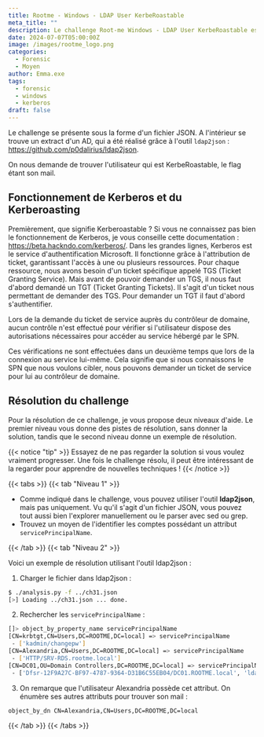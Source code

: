```yaml
---
title: Rootme - Windows - LDAP User KerbeRoastable
meta_title: ""
description: Le challenge Root-me Windows - LDAP User KerbeRoastable est un challenge Forensic qui consiste en l'exploration d'un fichier JSON extrait d'un AD afin de retrouver les comptes kerberoastable.
date: 2024-07-07T05:00:00Z
image: /images/rootme_logo.png
categories:
  - Forensic
  - Moyen
author: Emma.exe
tags:
  - forensic
  - windows
  - kerberos
draft: false
---
```


Le challenge se présente sous la forme d'un fichier JSON.
A l'intérieur se trouve un extract d'un AD, qui a été réalisé grâce à l'outil `ldap2json` : https://github.com/p0dalirius/ldap2json.

On nous demande de trouver l'utilisateur qui est KerbeRoastable, le flag étant son mail.

## Fonctionnement de Kerberos et du Kerberoasting

Premièrement, que signifie Kerberoastable ?
Si vous ne connaissez pas bien le fonctionnement de Kerberos, je vous conseille cette documentation : https://beta.hackndo.com/kerberos/.
Dans les grandes lignes, Kerberos est le service d'authentification Microsoft.
Il fonctionne grâce à l'attribution de ticket, garantissant l'accès à une ou plusieurs ressources.
Pour chaque ressource, nous avons besoin d'un ticket spécifique appelé TGS (Ticket Granting Service).
Mais avant de pouvoir demander un TGS, il nous faut d'abord demandé un TGT (Ticket Granting Tickets). Il s'agit d'un ticket nous permettant de demander des TGS.
Pour demander un TGT il faut d'abord s'authentifier.

Lors de la demande du ticket de service auprès du contrôleur de domaine, aucun contrôle n'est effectué pour vérifier si l'utilisateur dispose des autorisations nécessaires pour accéder au service hébergé par le SPN.

Ces vérifications ne sont effectuées dans un deuxième temps que lors de la connexion au service lui-même. Cela signifie que si nous connaissons le SPN que nous voulons cibler, nous pouvons demander un ticket de service pour lui au contrôleur de domaine.

## Résolution du challenge

Pour la résolution de ce challenge, je vous propose deux niveaux d'aide. Le premier niveau vous donne des pistes de résolution, sans donner la solution, tandis que le second niveau donne un exemple de résolution.

{{< notice "tip" >}} Essayez de ne pas regarder la solution si vous voulez vraiment progresser. Une fois le challenge résolu, il peut être intéressant de la regarder pour apprendre de nouvelles techniques ! {{< /notice >}}

{{< tabs >}} {{< tab "Niveau 1" >}}

- Comme indiqué dans le challenge, vous pouvez utiliser l'outil **ldap2json**, mais pas uniquement. Vu qu'il s'agit d'un fichier JSON, vous pouvez tout aussi bien l'explorer manuellement ou le parser avec sed ou grep.
- Trouvez un moyen de l'identifier les comptes possédant un attribut `servicePrincipalName`. 

{{< /tab >}} {{< tab "Niveau 2" >}}

Voici un exemple de résolution utilisant l'outil ldap2json :

1. Charger le fichier dans ldap2json :
```sh
$ ./analysis.py -f ../ch31.json
[>] Loading ../ch31.json ... done.
```

2. Rechercher les `servicePrincipalName` :
```sh
[]> object_by_property_name servicePrincipalName
[CN=krbtgt,CN=Users,DC=ROOTME,DC=local] => servicePrincipalName
 - ['kadmin/changepw']
[CN=Alexandria,CN=Users,DC=ROOTME,DC=local] => servicePrincipalName
 - ['HTTP/SRV-RDS.rootme.local']
[CN=DC01,OU=Domain Controllers,DC=ROOTME,DC=local] => servicePrincipalName
 - ['Dfsr-12F9A27C-BF97-4787-9364-D31B6C55EB04/DC01.ROOTME.local', 'ldap/DC01.ROOTME.local/ForestDnsZones.ROOTME.local', 'ldap/DC01.ROOTME.local/DomainDnsZones.ROOTME.local', 'DNS/DC01.ROOTME.local', 'GC/DC01.ROOTME.local/ROOTME.local', 'RestrictedKrbHost/DC01.ROOTME.local', 'RestrictedKrbHost/DC01', 'RPC/55de6b37-27e0-4d8e-84f1-b54018a48b62._msdcs.ROOTME.local', 'HOST/DC01/ROOTME', 'HOST/DC01.ROOTME.local/ROOTME', 'HOST/DC01', 'HOST/DC01.ROOTME.local', 'HOST/DC01.ROOTME.local/ROOTME.local', 'E3514235-4B06-11D1-AB04-00C04FC2DCD2/55de6b37-27e0-4d8e-84f1-b54018a48b62/ROOTME.local', 'ldap/DC01/ROOTME', 'ldap/55de6b37-27e0-4d8e-84f1-b54018a48b62._msdcs.ROOTME.local', 'ldap/DC01.ROOTME.local/ROOTME', 'ldap/DC01', 'ldap/DC01.ROOTME.local', 'ldap/DC01.ROOTME.local/ROOTME.local'] 
```

3. On remarque que l'utilisateur Alexandria possède cet attribut. On énumère ses autres attributs pour trouver son mail :
```sh
object_by_dn CN=Alexandria,CN=Users,DC=ROOTME,DC=local
```

{{< /tab >}} {{< /tabs >}}

